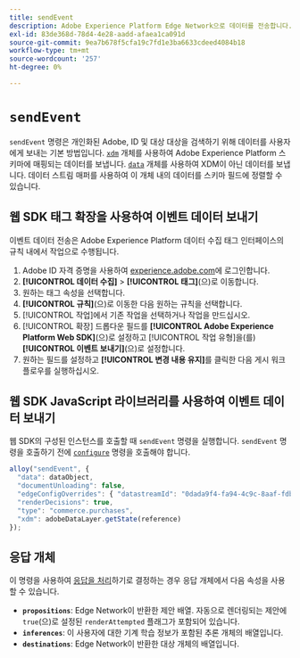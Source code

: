 ```yaml
---
title: sendEvent
description: Adobe Experience Platform Edge Network으로 데이터를 전송합니다.
exl-id: 83de368d-78d4-4e28-aadd-afaea1ca091d
source-git-commit: 9ea7b678f5cfa19c7fd1e3ba6633cdeed4084b18
workflow-type: tm+mt
source-wordcount: '257'
ht-degree: 0%

---
```


# `sendEvent`

`sendEvent` 명령은 개인화된 Adobe, ID 및 대상 대상을 검색하기 위해 데이터를 사용자에게 보내는 기본 방법입니다. [`xdm`](xdm.md) 개체를 사용하여 Adobe Experience Platform 스키마에 매핑되는 데이터를 보냅니다. [`data`](data.md) 개체를 사용하여 XDM이 아닌 데이터를 보냅니다. 데이터 스트림 매퍼를 사용하여 이 개체 내의 데이터를 스키마 필드에 정렬할 수 있습니다.

## 웹 SDK 태그 확장을 사용하여 이벤트 데이터 보내기

이벤트 데이터 전송은 Adobe Experience Platform 데이터 수집 태그 인터페이스의 규칙 내에서 작업으로 수행됩니다.

1. Adobe ID 자격 증명을 사용하여 [experience.adobe.com](https://experience.adobe.com)에 로그인합니다.
1. **[!UICONTROL 데이터 수집]** > **[!UICONTROL 태그]**(으)로 이동합니다.
1. 원하는 태그 속성을 선택합니다.
1. **[!UICONTROL 규칙]**(으)로 이동한 다음 원하는 규칙을 선택합니다.
1. [!UICONTROL 작업]에서 기존 작업을 선택하거나 작업을 만드십시오.
1. [!UICONTROL 확장] 드롭다운 필드를 **[!UICONTROL Adobe Experience Platform Web SDK]**(으)로 설정하고 [!UICONTROL 작업 유형]을(를) **[!UICONTROL 이벤트 보내기]**(으)로 설정합니다.
1. 원하는 필드를 설정하고 **[!UICONTROL 변경 내용 유지]**&#x200B;를 클릭한 다음 게시 워크플로우를 실행하십시오.

## 웹 SDK JavaScript 라이브러리를 사용하여 이벤트 데이터 보내기

웹 SDK의 구성된 인스턴스를 호출할 때 `sendEvent` 명령을 실행합니다. `sendEvent` 명령을 호출하기 전에 [`configure`](../configure/overview.md) 명령을 호출해야 합니다.

```js
alloy("sendEvent", {
  "data": dataObject,
  "documentUnloading": false,
  "edgeConfigOverrides": { "datastreamId": "0dada9f4-fa94-4c9c-8aaf-fdbac6c56287" },
  "renderDecisions": true,
  "type": "commerce.purchases",
  "xdm": adobeDataLayer.getState(reference)
});
```

## 응답 개체

이 명령을 사용하여 [응답을 처리](../command-responses.md)하기로 결정하는 경우 응답 개체에서 다음 속성을 사용할 수 있습니다.

* **`propositions`**: Edge Network이 반환한 제안 배열. 자동으로 렌더링되는 제안에 `true`(으)로 설정된 `renderAttempted` 플래그가 포함되어 있습니다.
* **`inferences`**: 이 사용자에 대한 기계 학습 정보가 포함된 추론 개체의 배열입니다.
* **`destinations`**: Edge Network이 반환한 대상 개체의 배열입니다.
